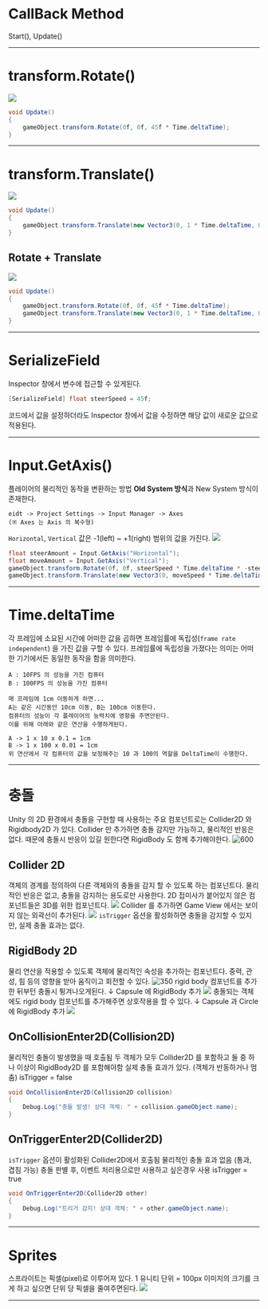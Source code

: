 # CallBack Method
Start(), Update()

---
# transform.Rotate()
![](./img/rotateCapsule.gif)
```csharp
void Update()
{
    gameObject.transform.Rotate(0f, 0f, 45f * Time.deltaTime);
}
```

---
# transform.Translate()
![](./img/capsuleMove.gif)
```csharp
void Update()
{
    gameObject.transform.Translate(new Vector3(0, 1 * Time.deltaTime, 0));
}
```
## Rotate + Translate
![](./img/capsuleMoveRotate.gif)
```csharp
void Update()
{
	gameObject.transform.Rotate(0f, 0f, 45f * Time.deltaTime);
	gameObject.transform.Translate(new Vector3(0, 1 * Time.deltaTime, 0));
}
```

---
# SerializeField
Inspector 창에서 변수에 접근할 수 있게된다.
```csharp
[SerializeField] float steerSpeed = 45f;
```
코드에서 값을 설정하더라도 Inspector 창에서 값을 수정하면 해당 값이 새로운 값으로 적용된다.

---
# Input.GetAxis()
플레이어의 물리적인 동작을 변환하는 방법
**Old System 방식**과 New System 방식이 존재한다.
```
eidt -> Project Settings -> Input Manager -> Axes 
(※ Axes 는 Axis 의 복수형)
```
`Horizontal`, `Vertical` 값은 -1(left) ~ +1(right)  범위의 값을 가진다.
![](./img/capsuleControl.gif)
```csharp
float steerAmount = Input.GetAxis("Horizontal");
float moveAmount = Input.GetAxis("Vertical");
gameObject.transform.Rotate(0f, 0f, steerSpeed * Time.deltaTime * -steerAmount);
gameObject.transform.Translate(new Vector3(0, moveSpeed * Time.deltaTime * moveAmount, 0));

```

---
# Time.deltaTime

각 프레임에 소요된 시간에 어떠한 값을 곱하면 프레임률에 독립성(`frame rate independent`) 을 가진 값을 구할 수 있다.
프레임률에 독립성을 가졌다는 의미는 어떠한 기기에서든 동일한 동작을 함을 의미한다.
```
A : 10FPS 의 성능을 가진 컴퓨터
B : 100FPS 의 성능을 가진 컴퓨터

매 프레임에 1cm 이동하게 하면...
A는 같은 시간동안 10cm 이동, B는 100cm 이동한다.
컴퓨터의 성능이 각 플레이어의 능력치에 영향을 주면안된다.
이를 위해 아래와 같은 연산을 수행하게된다.

A -> 1 x 10 x 0.1 = 1cm
B -> 1 x 100 x 0.01 = 1cm
위 연산에서 각 컴퓨터의 값을 보정해주는 10 과 100의 역할을 DeltaTime이 수행한다.
```

---
# 충돌
Unity 의 2D 환경에서 충돌을 구현할 때 사용하는 주요 컴포넌트로는 Collider2D 와 Rigidbody2D 가 있다.
Collider 만 추가하면 충돌 감지만 가능하고, 물리적인 반응은 없다. 때문에 충돌시 반응이 있길 원한다면 RigidBody 도 함께 추가해야한다.
![600](./img/Pasted%20image%2020250515112118.png)
##  Collider 2D
객체의 경계를 정의하여 다른 객체와의 충돌을 감지 할 수 있도록 하는 컴포넌트다.
물리적인 반응은 없고, 충돌을 감지하는 용도로만 사용한다.
2D 접미사가 붙어있지 않은 컴포넌트들은 3D를 위한 컴포넌트다.
![](./img/Pasted%20image%2020250515095139.png)
Collider 를 추가하면 Game View 에서는 보이지 않는 외곽선이 추가된다.
![](./img/Pasted%20image%2020250515100117.png)
`isTrigger` 옵션을 활성화하면 충돌을 감지할 수 있지만, 실제 충돌 효과는 없다.
## RigidBody 2D
물리 연산을 적용할 수 있도록 객체에 물리적인 속성을 추가하는 컴포넌트다.
중력, 관성, 힘 등의 영향을 받아 움직이고 회전할 수 있다.
![350](./img/Pasted%20image%2020250515102358.png)
rigid body 컴포넌트를 추가한 뒤부턴 충돌시 튕겨나오게된다.
↓ Capsule 에 RigidBody 추가
![](./img/capsuleCollision.gif)
충돌되는 객체에도 rigid body 컴포넌트를 추가해주면 상호작용을 할 수 있다.
↓ Capsule 과 Circle 에 RigidBody 추가
![](./img/capsuleCollision2.gif)
## OnCollisionEnter2D(Collision2D)
물리적인 충돌이 발생했을 때 호출됨
두 객체가 모두 Collider2D 를 포함하고 둘 중 하나 이상이 RigidBody2D 를 포함해야함
실제 충돌 효과가 있다. (객체가 반동하거나 멈춤)
isTrigger = false
```csharp
void OnCollisionEnter2D(Collision2D collision)
{
    Debug.Log("충돌 발생! 상대 객체: " + collision.gameObject.name);
}
```

## OnTriggerEnter2D(Collider2D)
`isTrigger` 옵션이 활성화된 Collider2D에서 호출됨
물리적인 충돌 효과 없음 (통과, 겹침 가능)
충돌 판별 후, 이벤트 처리용으로만 사용하고 싶은경우 사용
isTrigger = true
```csharp
void OnTriggerEnter2D(Collider2D other)
{
    Debug.Log("트리거 감지! 상대 객체: " + other.gameObject.name);
}
```

---
# Sprites
스프라이트는 픽셀(pixel)로 이루어져 있다.
1 유니티 단위 = 100px
이미지의 크기를 크게 하고 싶으면 단위 당 픽셀을 줄여주면된다.
![](./img/Pasted%20image%2020250515132856.png)

---
#
